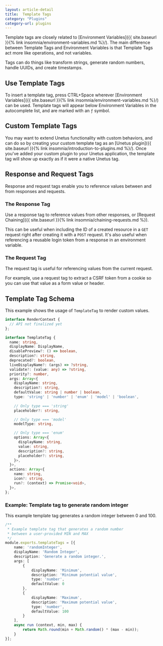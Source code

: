 ```yaml
---
layout: article-detail
title:  Template Tags
category: "Plugins"
category-url: plugins
---
```


Template tags are closely related to [Environment Variables]({{ site.baseurl }}{% link insomnia/environment-variables.md %}/). The main difference between Template Tags and Environment Variables is that Template Tags act more like operations, and not variables.

Tags can do things like transform strings, generate random numbers, handle UUIDs, and create timestamps.

## Use Template Tags

To insert a template tag, press CTRL+Space wherever [Environment Variables]({{ site.baseurl }}{% link insomnia/environment-variables.md %}/) can be used. Template tags will appear below Environment Variables in the autocomplete list, and are marked with an `ƒ` symbol.

## Custom Template Tags

You may want to extend Unetus functionality with custom behaviors, and can do so by creating your custom template tag as an [Unetus plugin]({{ site.baseurl }}{% link insomnia/introduction-to-plugins.md %}/). Once you've added your custom plugin to your Unetus application, the template tag will show up exactly as if it were a native Unetus tag.

## Response and Request Tags

Response and request tags enable you to reference values between and from responses and requests.

### The Response Tag

Use a response tag to reference values from other responses, or [Request Chaining]({{ site.baseurl }}{% link insomnia/chaining-requests.md %}).

This can be useful when including the ID of a created resource in a `GET` request right after creating it with a `POST` request. It's also useful when referencing a reusable login token from a response in an environment variable.

### The Request Tag

The request tag is useful for referencing values from the current request. 

For example, use a request tag to extract a CSRF token from a cookie so you can use that value as a form value or header.

## Template Tag Schema

This example shows the usage of `TemplateTag` to render custom values.

```ts
interface RenderContext {
  // API not finalized yet
};

interface TemplateTag {
  name: string,
  displayName: DisplayName,
  disablePreview?: () => boolean,
  description?: string,
  deprecated?: boolean,
  liveDisplayName?: (args) => ?string,
  validate?: (value: any) => ?string,
  priority?: number,
  args: Array<{
    displayName: string,
    description?: string,
    defaultValue: string | number | boolean,
    type: 'string' | 'number' | 'enum' | 'model' | 'boolean',
    
    // Only type === 'string'
    placeholder?: string,

    // Only type === 'model'
    modelType: string,

    // Only type === 'enum'
    options: Array<{
      displayName: string,
      value: string,
      description?: string,
      placeholder?: string,
    }>,
  }>,
  actions: Array<{
    name: string,
    icon?: string,
    run?: (context) => Promise<void>,
  }>,
};
```

### Example: Template tag to generate random integer

This example template tag generates a random integer between 0 and 100.

```ts
/**
 * Example template tag that generates a random number 
 * between a user-provided MIN and MAX
 */
module.exports.templateTags = [{
    name: 'randomInteger',
    displayName: 'Random Integer',
    description: 'Generate a random integer.',
    args: [
        {
            displayName: 'Minimum',
            description: 'Minimum potential value',
            type: 'number',
            defaultValue: 0
        }, 
        {
            displayName: 'Maximum',
            description: 'Maximum potential value',
            type: 'number',
            defaultValue: 100
        }
    ],
    async run (context, min, max) {
        return Math.round(min + Math.random() * (max - min));
    }
}];
```
